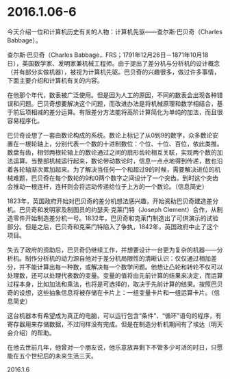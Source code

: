 2016.1.06-6
============
今天介绍一位和计算机历史有关的人物：计算机先驱——查尔斯·巴贝奇（Charles Babbage）。

查尔斯·巴贝奇（Charles Babbage，FRS；1791年12月26日－1871年10月18日），英国数学家、发明家兼机械工程师。由于提出了差分机与分析机的设计概念（并有部分实做机器），被视为计算机先驱。巴贝奇的兴趣很多，做过许多事情，下面主要介绍和计算机有关的内容。

在他那个年代，数表被广泛使用。但是因为人工的原因，不同的数表会出现各种错误和问题。巴贝奇想要解决这个问题，而改进办法是将机械原理和数学相结合，基于前后项相减的差分运算。有限差分方法能将高阶计算简化为单纯的加法，而且很容易程序化。

巴贝奇设想了一套由数论构成的系统。数论上标记了从0到9的数字，众多数论安置在一根轮轴上，分别代表一个数的十进制数位：个位、十位、百位，依此类推。数盘有齿，相邻两根轮轴上的数论通过之间的扇形齿轮相互关联，实现两个数的加法运算。当整部机械运行起来，数论带动数论时，信息一点点地得到传递，数也沿着各轮轴渐次累加起来。为了解决当任何一个和超过9的时候，需要解决进位的机械难题，巴贝奇在每个数轮的9和0两个数字之间设计了一个突齿。到时这个突齿会推动一根连杆，连杆则会将运动传递给位于上方的一个数论。（信息简史）

1823年，英国政府开始对巴贝奇的差分机想法感兴趣，开始资助巴贝奇建造差分机。巴贝奇和发明家及制图员的约瑟夫·克莱门特（Joseph Clement）合作，从制造零件开始制造差分机一号。1832年，巴贝奇和克莱门制造出了可供演示的试验部分。但是之后，巴贝奇和克莱门特陷入了争执，1842年，英国政府中止了这个项目。

失去了政府的资助后，巴贝奇仍继续工作，并想要设计一台更为复杂的机器——分析机。制作分析机的动力源自他对于差分机局限性的清晰认识：仅仅通过相加差分，并不能计算出每一种数，或解决每一个数学问题。他想让凸轮和转轮不仅可以处理数，还可以处理代表数的变量。变量的值将由先前计算的结果来决定，而运算过程本身，比如加法和乘法，也将是可选择的，取决于先前计算的结果。按照巴贝奇的设想，这些抽象信息将被存储在卡片上：一组变量卡片和一组运算卡片。（信息简史）

这台机器本有希望成为真正的电脑，可以运行包含“条件”、“循环”语句的程序，有寄存器用来存储数据，不过同样没有完成。但是在制造分析机期间有了埃达（明天会介绍）的帮助。

在他去世前几年，他曾对一个朋友说，他乐意放弃剩下不管多少可活的时日，只愿能在五个世纪后的未来生活三天。

2016.1.6